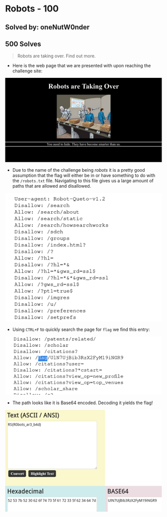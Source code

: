 # Robots - 100
## Solved by: oneNutW0nder
## 500 Solves

> Robots are taking over. Find out more.

- Here is the web page that we are presented with upon reaching the challenge site:

![](Pasted%20image%2020210417194943.png)

- Due to the name of the challenge being _robots_ it is a pretty good assumption that the flag will either be in or have something to do with the `/robots.txt` file. Navigating to this file gives us a large amount of paths that are allowed and disallowed. 

![](Pasted%20image%2020210417195059.png)

- Using `CTRL+F` to quickly search the page for `flag` we find this entry:

![](Pasted%20image%2020210417195129.png)

- The path looks like it is Base64 encoded. Decoding it yields the flag!

![](Pasted%20image%2020210417195247.png)